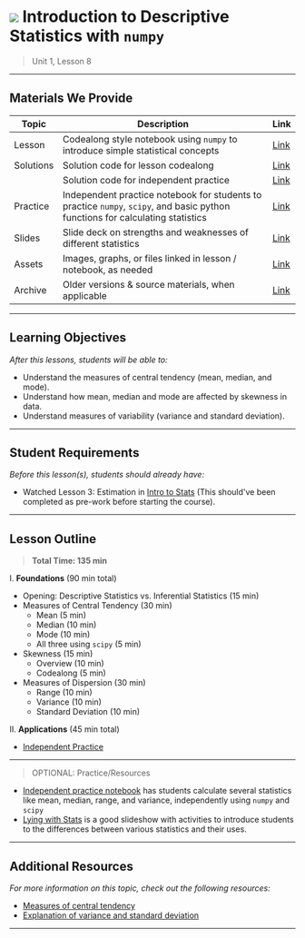 <!--
Questions? Comments?:
1. Log an issue to this repo to alert us of a problem.
2. Suggest an edit yourself by forking this repo, making edits, and submitting a pull request with your changes back to our master branch.
3. Reach out to the data team on Slack and share your thoughts!
-->

# ![](https://ga-dash.s3.amazonaws.com/production/assets/logo-9f88ae6c9c3871690e33280fcf557f33.png) Introduction to Descriptive Statistics with `numpy`

> Unit 1, Lesson 8

<!--- Unit and Lesson or sequence information. This template is an instructor-facing description of lesson contents. Students who fork these repos may also be able to view. --->

---

## Materials We Provide

<!--- This section is a table of contents for the lesson. The table structure breaks down typical lesson resources into types, distinguishing between lesson notebooks and other supporting materials. Note that the table below demonstrates the total possible range of materials; most lessons won't require all of the categories below. Also note that every item in the repo should get its own line and link, like the example shown for data. --->

| Topic | Description | Link |
| --- | --- | --- |
| Lesson | Codealong style notebook using `numpy` to introduce simple statistical concepts | [Link](./descriptive-statistics-and-numpy.ipynb)|
| Solutions | Solution code for lesson codealong | [Link](./solution-code/descriptive-statistics-and-numpy-solutions.ipynb)|
|| Solution code for independent practice | [Link](./solution-code/measures-of-central-tendency-practice-solutions.ipynb)|
| Practice | Independent practice notebook for students to practice `numpy`, `scipy`, and basic python functions for calculating statistics | [Link](./practice/measures-of-central-tendency-practice.ipynb)|
| Slides | Slide deck on strengths and weaknesses of different statistics | [Link](./slides/lying-with-statistics.pdf)|
| Assets | Images, graphs, or files linked in lesson / notebook, as needed | [Link](./assets/)|
| Archive | Older versions & source materials, when applicable  | [Link](./archive) |

---

## Learning Objectives

<!--- This section lists the learning objectives of the lesson. For information on how to write clear learning objectives, see: http://ii.library.jhu.edu/2016/07/20/writing-effective-learning-objectives/ --->

*After this lessons, students will be able to:*

- Understand the measures of central tendency (mean, median, and mode).
- Understand how mean, median and mode are affected by skewness in data.
- Understand measures of variability (variance and standard deviation).

---

## Student Requirements

<!--- This section explains the relevant prerequisites; in other words, what do students need to know to be able to benefit and perform the tasks required in this lesson? This includes lists of skills or prior learning objectives --->

*Before this lesson(s), students should already have:*

- Watched Lesson 3: Estimation in [Intro to Stats](https://www.udacity.com/course/intro-to-statistics--st101) (This should've been completed as pre-work before starting the course).

---

## Lesson Outline

<!--- This section outlines the lesson plan with relevant sections and subsections, providing both the total time required as well as suggestions for timing in each subsection --->

> **Total Time: 135 min**

I. **Foundations** (90 min total)

- Opening: Descriptive Statistics vs. Inferential Statistics (15 min)
- Measures of Central Tendency (30 min)
  - Mean (5 min)
  - Median (10 min)
  - Mode (10 min)
  - All three using `scipy` (5 min)
- Skewness (15 min)
  - Overview (10 min)
  - Codealong (5 min)
- Measures of Dispersion (30 min)
  - Range (10 min)
  - Variance (10 min)
  - Standard Deviation (10 min)

II. **Applications** (45 min total)

- [Independent Practice](./practice/measures-of-central-tendency-practice.ipynb)

---

<!--- If a repo contains any additional practice files or supplementary resources (PDFs, etc) describe them here  --->

> OPTIONAL: Practice/Resources
- [Independent practice notebook](./practice/measures-of-central-tendency-practice.ipynb) has students calculate several statistics like mean, median, range, and variance, independently using `numpy` and `scipy`
- [Lying with Stats](./slides/lying-with-statistics.pdf) is a good slideshow with activities to introduce students to the differences between various statistics and their uses.

---

## Additional Resources

<!--- This section lists useful reference materials that can inform, extend, or deepen a student's understanding of the material. While this may seem like a "nice to have" feature, we normally see a range of advanced and remedial students in our classes. Curating these resources allows us to provide targeted materials and suggestions that instructors can use to support different student needs. --->

*For more information on this topic, check out the following resources:*

- [Measures of central tendency](https://statistics.laerd.com/statistical-guides/measures-central-tendency-mean-mode-median.php)
- [Explanation of variance and standard deviation](http://www.mathsisfun.com/data/standard-deviation.html)

---